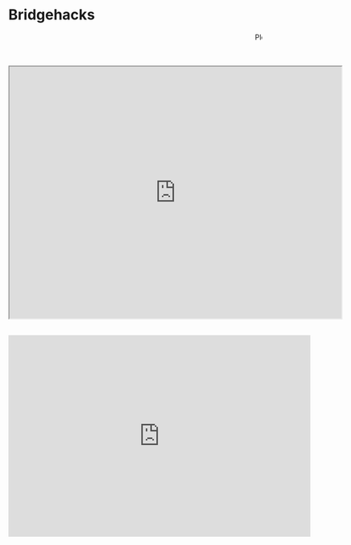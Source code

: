 # Bridgehacks
<html>
    <head>
        <title>My Great Game</title>
    </head>
    <body> 

   
<div>
    <marquee>Please click on the game you want to play and then use the arrow keys to control the ball!</marquee>

</div>
<br>

<div>

   <iframe src="https://playcanv.as/p/61fb1da9/" height="500" width="660">
   </iframe>
</div>
<div>
  <iframe width="600" height="400" src="https://flowlab.io/game/embed/1460389" frameborder="0" allowfullscreen></iframe>
  
</div>

   </body>
</html>

